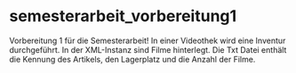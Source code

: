 # semesterarbeit_vorbereitung1
Vorbereitung 1 für die Semesterarbeit! In einer Videothek wird eine Inventur durchgeführt. In der XML-Instanz sind Filme hinterlegt. Die Txt Datei enthält die Kennung des Artikels, den Lagerplatz und die Anzahl der Filme.
